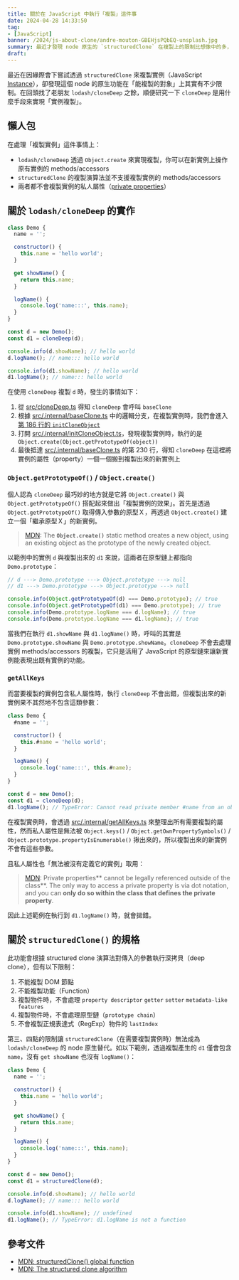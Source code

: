 ```yaml
---
title: 關於在 JavaScript 中執行「複製」這件事
date: 2024-04-28 14:33:50
tag:
- [JavaScript]
banner: /2024/js-about-clone/andre-mouton-GBEHjsPQbEQ-unsplash.jpg
summary: 最近才發現 node 原生的 `structuredClone` 在複製上的限制比想像中的多，如果有複製純物件以外的需求（比如要處理實例），還是需要使用 `lodash/cloneDeep` 🙈
draft: 
---
```


最近在因緣際會下嘗試透過 `structuredClone` 來複製實例（JavaScript [Instance](https://developer.mozilla.org/en-US/docs/Glossary/Instance)），卻發現這個 node 的原生功能在「能複製的對象」上其實有不少限制。在回頭找了老朋友 `lodash/cloneDeep` 之餘，順便研究一下 `cloneDeep` 是用什麼手段來實現「實例複製」。

## 懶人包

在處理「複製實例」這件事情上：

- `lodash/cloneDeep` 透過 `Object.create` 來實現複製，你可以在新實例上操作原有實例的 methods/accessors
- `structuredClone` 的複製演算法並不支援複製實例的 methods/accessors
- 兩者都不會複製實例的私人屬性（[private properties](https://developer.mozilla.org/en-US/docs/Web/JavaScript/Reference/Classes/Private_properties)）

## 關於 `lodash/cloneDeep` 的實作

```js
class Demo {
  name = '';

  constructor() {
    this.name = 'hello world';
  }

  get showName() {
    return this.name;
  }

  logName() {
    console.log('name:::', this.name);
  }
}

const d = new Demo();
const d1 = cloneDeep(d);

console.info(d.showName); // hello world
d.logName(); // name::: hello world

console.info(d1.showName); // hello world
d1.logName(); // name::: hello world
```

在使用 `cloneDeep` 複製 `d` 時，發生的事情如下：

1. 從 [src/cloneDeep.ts](https://github.com/lodash/lodash/blob/a67a085cc0612f5b83d78024e507427dab25ca2c/src/cloneDeep.ts) 得知 `cloneDeep` 會呼叫 `baseClone`
2. 根據 [src/.internal/baseClone.ts](https://github.com/lodash/lodash/blob/main/src/.internal/baseClone.ts#L157) 中的邏輯分支，在複製實例時，我們會進入[第 186 行的 `initCloneObject`](https://github.com/lodash/lodash/blob/main/src/.internal/baseClone.ts#L186)
3. 打開 [src/.internal/initCloneObject.ts](https://github.com/lodash/lodash/blob/main/src/.internal/initCloneObject.ts)，發現複製實例時，執行的是 `Object.create(Object.getPrototypeOf(object))`
4. 最後抵達 [src/.internal/baseClone.ts](https://github.com/lodash/lodash/blob/main/src/.internal/baseClone.ts#L230) 的第 230 行，得知 `cloneDeep` 在這裡將實例的屬性（property）一個一個搬到複製出來的新實例上

### `Object.getPrototypeOf()` / `Object.create()`

個人認為 `cloneDeep` 最巧妙的地方就是它將 `Object.create()` 與 `Object.getPrototypeOf()` 搭配起來做出「複製實例的效果」。首先是透過 `Object.getPrototypeOf()` 取得傳入參數的原型Ｘ，再透過 `Object.create()` 建立一個「繼承原型Ｘ」的新實例。

> [MDN](https://developer.mozilla.org/en-US/docs/Web/JavaScript/Reference/Global_Objects/Object/create): The **`Object.create()`** static method creates a new object, using an existing object as the prototype of the newly created object.

以範例中的實例 `d` 與複製出來的 `d1` 來說，這兩者在原型鏈上都指向 `Demo.prototype`：

```js
// d ---> Demo.prototype ---> Object.prototype ---> null
// d1 ---> Demo.prototype ---> Object.prototype ---> null
```

```js
console.info(Object.getPrototypeOf(d) === Demo.prototype); // true
console.info(Object.getPrototypeOf(d1) === Demo.prototype); // true
console.info(Demo.prototype.logName === d.logName); // true
console.info(Demo.prototype.logName === d1.logName); // true
```

當我們在執行 `d1.showName` 與 `d1.logName()` 時，呼叫的其實是 `Demo.prototype.showName` 與 `Demo.prototype.showName`。`cloneDeep` 不會去處理實例 methods/accessors 的複製，它只是活用了 JavaScript 的原型鏈來讓新實例能表現出既有實例的功能。

### `getAllKeys`

而當要複製的實例包含私人屬性時，執行 `cloneDeep` 不會出錯，但複製出來的新實例果不其然地不包含這類參數：

```js
class Demo {
  #name = '';

  constructor() {
    this.#name = 'hello world';
  }

  logName() {
    console.log('name:::', this.#name);
  }
}

const d = new Demo();
const d1 = cloneDeep(d);
d1.logName(); // TypeError: Cannot read private member #name from an object whose class did not declare it
```

在複製實例時，會透過 [src/.internal/getAllKeys.ts](https://github.com/lodash/lodash/blob/main/src/.internal/getAllKeys.ts) 來整理出所有需要複製的屬性，然而私人屬性是無法被 `Object.keys()` / `Object.getOwnPropertySymbols()` / `Object.prototype.propertyIsEnumerable()` 揪出來的，所以複製出來的新實例不會有這些參數。

且私人屬性也「無法被沒有定義它的實例」取用：

> [MDN](https://developer.mozilla.org/en-US/docs/Web/JavaScript/Reference/Classes/Private_properties): Private properties** cannot be legally referenced outside of the class**. The only way to access a private property is via dot notation, and you can **only do so within the class that defines the private property**.

因此上述範例在執行到 `d1.logName()` 時，就會拋錯。

## 關於 `structuredClone()` 的規格

此功能會根據 structured clone 演算法對傳入的參數執行深拷貝（deep clone），但有以下限制：

1. 不能複製 DOM 節點
2. 不能複製功能（Function）
3. 複製物件時，不會處理 `property descriptor` `getter` `setter` `metadata-like features`
4. 複製物件時，不會處理原型鏈（`prototype chain`）
5. 不會複製正規表達式（RegExp）物件的 `lastIndex`

第三、四點的限制讓 `structuredClone`（在需要複製實例時）無法成為 `lodash/cloneDeep` 的 node 原生替代。如以下範例，透過複製產生的 `d1` 僅會包含 `name`，沒有 `get showName` 也沒有 `logName()`：

```js
class Demo {
  name = '';

  constructor() {
    this.name = 'hello world';
  }

  get showName() {
    return this.name;
  }

  logName() {
    console.log('name:::', this.name);
  }
}

const d = new Demo();
const d1 = structuredClone(d);

console.info(d.showName); // hello world
d.logName(); // name::: hello world

console.info(d1.showName); // undefined
d1.logName(); // TypeError: d1.logName is not a function
```

## 參考文件

- [MDN: structuredClone() global function](https://developer.mozilla.org/en-US/docs/Web/API/structuredClone)
- [MDN: The structured clone algorithm](https://developer.mozilla.org/en-US/docs/Web/API/Web_Workers_API/Structured_clone_algorithm)
